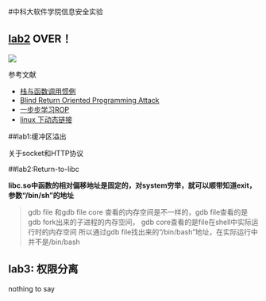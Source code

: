 #中科大软件学院信息安全实验

## [lab2](https://github.com/insertion/SEED_LAB/blob/master/lab2/hand_in.md#lab2%E5%AE%9E%E9%AA%8C%E6%8A%A5%E5%91%8A) OVER！

![](http://img-storage.qiniudn.com/15-11-4/79440814.jpg)


参考文献
* [栈与函数调用惯例](http://blog.csdn.net/xiaogugood/article/details/38490663)  
* [Blind Return Oriented Programming  Attack](http://drops.wooyun.org/tips/3071)
* [一步步学习ROP](http://drops.wooyun.org/tips/6597)
* [linux 下动态链接](http://jzhihui.iteye.com/blog/1447570)

##lab1:缓冲区溢出

 关于socket和HTTP协议

##lab2:Return-to-libc

**libc.so中函数的相对偏移地址是固定的，对system穷举，就可以顺带知道exit，参数“/bin/sh”的地址**

> gdb file 和gdb file core 查看的内存空间是不一样的，gdb file查看的是gdb fork出来的子进程的内存空间，
> gdb core查看的是file在shell中实际运行时的内存空间
> 所以通过gdb file找出来的“/bin/bash”地址，在实际运行中并不是/bin/bash
 
## lab3: 权限分离

nothing to say

